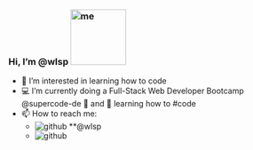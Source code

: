 ###  Hi, I’m @wlsp  <img width="100" alt="me" src="https://user-images.githubusercontent.com/81742640/116001895-37680080-a5f7-11eb-9678-11256d2eaaaa.png">
- 🧠 I’m interested in learning how to code 
- 💻 I’m currently doing a Full-Stack Web Developer Bootcamp @supercode-de 🚀 and 🌱 learning how to #code
- 📫 How to reach me:
     -  <img witdh=".8" alt="github" src="https://user-images.githubusercontent.com/81742640/116002014-dab91580-a5f7-11eb-8af2-4129c7f2a243.png"> **@wlsp
     - <img witdh=".8" alt="github" src="https://user-images.githubusercontent.com/81742640/116001984-b3624880-a5f7-11eb-84a6-f47a16b0d9bb.png"> 



<!--
**wlsp/wlsp** is a ✨ _special_ ✨ repository because its `README.md` (this file) appears on your GitHub profile.

Here are some ideas to get you started:

- 🔭 I’m currently working on ...
- 🌱 I’m currently learning ...
- 👯 I’m looking to collaborate on ...
- 🤔 I’m looking for help with ...
- 💬 Ask me about ...
- 📫 How to reach me: ...
- 😄 Pronouns: ...
- ⚡ Fun fact: ...
-->

